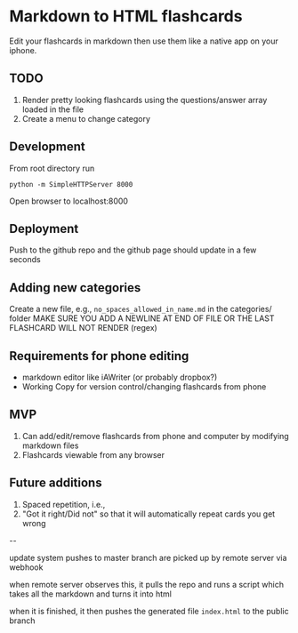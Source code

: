 # Markdown to HTML flashcards
Edit your flashcards in markdown then use them like a native app on your iphone.

## TODO
1. Render pretty looking flashcards using the questions/answer array loaded in the file
2. Create a menu to change category

## Development
From root directory run
 
`python -m SimpleHTTPServer 8000`

Open browser to localhost:8000

## Deployment
Push to the github repo and the github page should update in a few seconds

## Adding new categories
Create a new file, e.g., `no_spaces_allowed_in_name.md` in the categories/ folder
MAKE SURE YOU ADD A NEWLINE AT END OF FILE OR THE LAST FLASHCARD WILL NOT RENDER (regex)

## Requirements for phone editing
- markdown editor like iAWriter (or probably dropbox?)
- Working Copy for version control/changing flashcards from phone

## MVP
1. Can add/edit/remove flashcards from phone and computer by modifying markdown files
2. Flashcards viewable from any browser

## Future additions
1. Spaced repetition, i.e., 
2. "Got it right/Did not" so that it will automatically repeat cards you get wrong

-- 

update system
pushes to master branch are picked up by remote server via webhook

when remote server observes this, it pulls the repo and runs a script which takes all the markdown and turns it into html

when it is finished, it then pushes the generated file `index.html` to the public branch

